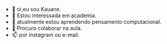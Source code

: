 - 👋 oi,eu sou Kauane.
- 👀 Estou interessada em academia.
- 🌱 atualmente estou aprendendo pensamento computacional.
- 💞️ Procuro colaborar na aula.
- 📫 por instagram ou e-mail.
